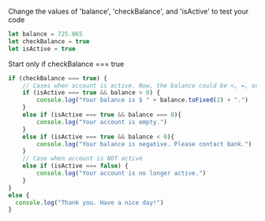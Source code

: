 Change the values of 'balance', 'checkBalance', and 'isActive' to test your code

```js
let balance = 725.065
let checkBalance = true
let isActive = true
```

Start only if checkBalance === true

```js
if (checkBalance === true) {
    // Cases when account is active. Now, the balance could be <, =, or > zero
    if (isActive === true && balance > 0) {
        console.log("Your balance is $ " + balance.toFixed(2) + ".")
    }
    else if (isActive === true && balance === 0){
        console.log("Your account is empty.")
    } 
    else if (isActive === true && balance < 0){
        console.log("Your balance is negative. Please contact bank.")
    }
    // Case when account is NOT active
    else if (isActive === false) {
        console.log("Your account is no longer active.")
    }  
} 
else {
  console.log("Thank you. Have a nice day!")
}
```